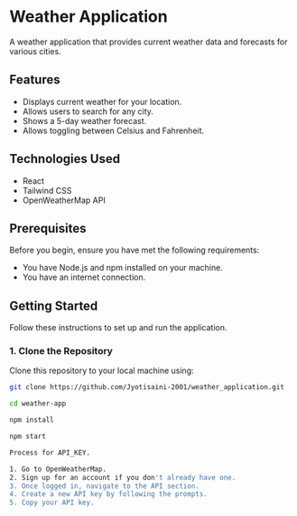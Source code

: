 # Weather Application

A weather application that provides current weather data and forecasts for various cities.

## Features

- Displays current weather for your location.
- Allows users to search for any city.
- Shows a 5-day weather forecast.
- Allows toggling between Celsius and Fahrenheit.

## Technologies Used

- React
- Tailwind CSS
- OpenWeatherMap API

## Prerequisites

Before you begin, ensure you have met the following requirements:

- You have Node.js and npm installed on your machine.
- You have an internet connection.

## Getting Started

Follow these instructions to set up and run the application.

### 1. Clone the Repository

Clone this repository to your local machine using:

```bash
git clone https://github.com/Jyotisaini-2001/weather_application.git

cd weather-app

npm install

npm start

Process for API_KEY.

1. Go to OpenWeatherMap.
2. Sign up for an account if you don't already have one.
3. Once logged in, navigate to the API section.
4. Create a new API key by following the prompts.
5. Copy your API key.
